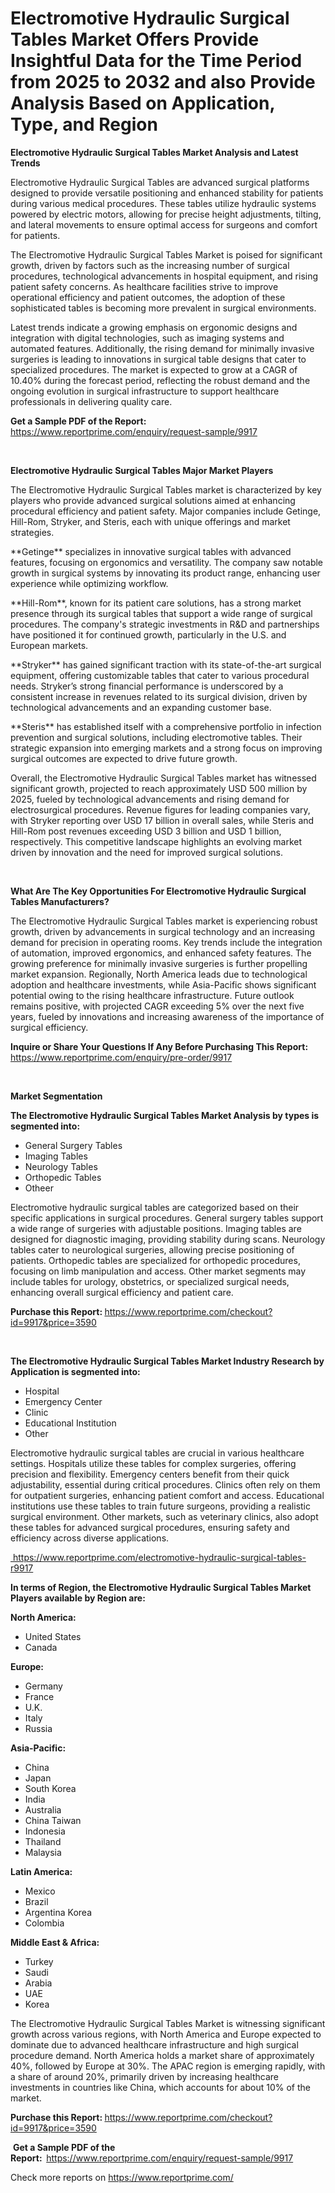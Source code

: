 <p><h1>Electromotive Hydraulic Surgical Tables Market Offers Provide Insightful Data for the Time Period from 2025 to 2032 and also Provide Analysis Based on Application, Type, and Region</h1></p><p><strong>Electromotive Hydraulic Surgical Tables Market Analysis and Latest Trends</strong></p>
<p><p>Electromotive Hydraulic Surgical Tables are advanced surgical platforms designed to provide versatile positioning and enhanced stability for patients during various medical procedures. These tables utilize hydraulic systems powered by electric motors, allowing for precise height adjustments, tilting, and lateral movements to ensure optimal access for surgeons and comfort for patients.</p><p>The Electromotive Hydraulic Surgical Tables Market is poised for significant growth, driven by factors such as the increasing number of surgical procedures, technological advancements in hospital equipment, and rising patient safety concerns. As healthcare facilities strive to improve operational efficiency and patient outcomes, the adoption of these sophisticated tables is becoming more prevalent in surgical environments. </p><p>Latest trends indicate a growing emphasis on ergonomic designs and integration with digital technologies, such as imaging systems and automated features. Additionally, the rising demand for minimally invasive surgeries is leading to innovations in surgical table designs that cater to specialized procedures. The market is expected to grow at a CAGR of 10.40% during the forecast period, reflecting the robust demand and the ongoing evolution in surgical infrastructure to support healthcare professionals in delivering quality care.</p></p>
<p><strong>Get a Sample PDF of the Report:&nbsp;</strong> <a href="https://www.reportprime.com/enquiry/request-sample/9917?utm_campaign=2395&utm_medium=2&utm_source=Github&utm_content=ia&utm_term=20032025&utm_id=electromotive-hydraulic-surgical-tables">https://www.reportprime.com/enquiry/request-sample/9917</a></p>
<p>&nbsp;</p>
<p><strong>Electromotive Hydraulic Surgical Tables Major Market Players</strong></p>
<p><p>The Electromotive Hydraulic Surgical Tables market is characterized by key players who provide advanced surgical solutions aimed at enhancing procedural efficiency and patient safety. Major companies include Getinge, Hill-Rom, Stryker, and Steris, each with unique offerings and market strategies.</p><p>**Getinge** specializes in innovative surgical tables with advanced features, focusing on ergonomics and versatility. The company saw notable growth in surgical systems by innovating its product range, enhancing user experience while optimizing workflow. </p><p>**Hill-Rom**, known for its patient care solutions, has a strong market presence through its surgical tables that support a wide range of surgical procedures. The company's strategic investments in R&D and partnerships have positioned it for continued growth, particularly in the U.S. and European markets.</p><p>**Stryker** has gained significant traction with its state-of-the-art surgical equipment, offering customizable tables that cater to various procedural needs. Stryker’s strong financial performance is underscored by a consistent increase in revenues related to its surgical division, driven by technological advancements and an expanding customer base.</p><p>**Steris** has established itself with a comprehensive portfolio in infection prevention and surgical solutions, including electromotive tables. Their strategic expansion into emerging markets and a strong focus on improving surgical outcomes are expected to drive future growth.</p><p>Overall, the Electromotive Hydraulic Surgical Tables market has witnessed significant growth, projected to reach approximately USD 500 million by 2025, fueled by technological advancements and rising demand for electrosurgical procedures. Revenue figures for leading companies vary, with Stryker reporting over USD 17 billion in overall sales, while Steris and Hill-Rom post revenues exceeding USD 3 billion and USD 1 billion, respectively. This competitive landscape highlights an evolving market driven by innovation and the need for improved surgical solutions.</p></p>
<p>&nbsp;</p>
<p><strong>What Are The Key Opportunities For Electromotive Hydraulic Surgical Tables Manufacturers?</strong></p>
<p><p>The Electromotive Hydraulic Surgical Tables market is experiencing robust growth, driven by advancements in surgical technology and an increasing demand for precision in operating rooms. Key trends include the integration of automation, improved ergonomics, and enhanced safety features. The growing preference for minimally invasive surgeries is further propelling market expansion. Regionally, North America leads due to technological adoption and healthcare investments, while Asia-Pacific shows significant potential owing to the rising healthcare infrastructure. Future outlook remains positive, with projected CAGR exceeding 5% over the next five years, fueled by innovations and increasing awareness of the importance of surgical efficiency.</p></p>
<p><strong>Inquire or Share Your Questions If Any Before Purchasing This Report:</strong> <a href="https://www.reportprime.com/enquiry/pre-order/9917?utm_campaign=2395&utm_medium=2&utm_source=Github&utm_content=ia&utm_term=20032025&utm_id=electromotive-hydraulic-surgical-tables">https://www.reportprime.com/enquiry/pre-order/9917</a></p>
<p>&nbsp;</p>
<p><strong>Market Segmentation</strong></p>
<p><strong>The Electromotive Hydraulic Surgical Tables Market Analysis by types is segmented into:</strong></p>
<p><ul><li>General Surgery Tables</li><li>Imaging Tables</li><li>Neurology Tables</li><li>Orthopedic Tables</li><li>Otheer</li></ul></p>
<p><p>Electromotive hydraulic surgical tables are categorized based on their specific applications in surgical procedures. General surgery tables support a wide range of surgeries with adjustable positions. Imaging tables are designed for diagnostic imaging, providing stability during scans. Neurology tables cater to neurological surgeries, allowing precise positioning of patients. Orthopedic tables are specialized for orthopedic procedures, focusing on limb manipulation and access. Other market segments may include tables for urology, obstetrics, or specialized surgical needs, enhancing overall surgical efficiency and patient care.</p></p>
<p><strong>Purchase this Report:&nbsp;</strong><a href="https://www.reportprime.com/checkout?id=9917&price=3590&utm_campaign=2395&utm_medium=2&utm_source=Github&utm_content=ia&utm_term=20032025&utm_id=electromotive-hydraulic-surgical-tables">https://www.reportprime.com/checkout?id=9917&price=3590</a></p>
<p>&nbsp;</p>
<p><strong>The Electromotive Hydraulic Surgical Tables Market Industry Research by Application is segmented into:</strong></p>
<p><ul><li>Hospital</li><li>Emergency Center</li><li>Clinic</li><li>Educational Institution</li><li>Other</li></ul></p>
<p><p>Electromotive hydraulic surgical tables are crucial in various healthcare settings. Hospitals utilize these tables for complex surgeries, offering precision and flexibility. Emergency centers benefit from their quick adjustability, essential during critical procedures. Clinics often rely on them for outpatient surgeries, enhancing patient comfort and access. Educational institutions use these tables to train future surgeons, providing a realistic surgical environment. Other markets, such as veterinary clinics, also adopt these tables for advanced surgical procedures, ensuring safety and efficiency across diverse applications.</p></p>
<p><a href="https://www.reportprime.com/electromotive-hydraulic-surgical-tables-r9917?utm_campaign=2395&utm_medium=2&utm_source=Github&utm_content=ia&utm_term=20032025&utm_id=electromotive-hydraulic-surgical-tables">&nbsp;https://www.reportprime.com/electromotive-hydraulic-surgical-tables-r9917</a></p>
<p><strong>In terms of Region, the Electromotive Hydraulic Surgical Tables Market Players available by Region are:</strong></p>
<p>
    <p> <strong> North America: </strong>
        <ul>
            <li>United States</li>
            <li>Canada</li>
        </ul>
        </p> 
    <p> <strong> Europe: </strong>
        <ul>
            <li>Germany</li>
            <li>France</li>
            <li>U.K.</li>
            <li>Italy</li>
            <li>Russia</li>
        </ul>
        </p> 
    <p> <strong> Asia-Pacific: </strong>
        <ul>
            <li>China</li>
            <li>Japan</li>
            <li>South Korea</li>
            <li>India</li>
            <li>Australia</li>
            <li>China Taiwan</li>
            <li>Indonesia</li>
            <li>Thailand</li>
            <li>Malaysia</li>
        </ul>
        </p> 
    <p> <strong> Latin America: </strong>
        <ul>
            <li>Mexico</li>
            <li>Brazil</li>
            <li>Argentina Korea</li>
            <li>Colombia</li>
        </ul>
        </p> 
    <p> <strong> Middle East & Africa: </strong>
        <ul>
            <li>Turkey</li>
            <li>Saudi</li>
            <li>Arabia</li>
            <li>UAE</li>
            <li>Korea</li>
        </ul>
    </p>
    </p>
<p><p>The Electromotive Hydraulic Surgical Tables Market is witnessing significant growth across various regions, with North America and Europe expected to dominate due to advanced healthcare infrastructure and high surgical procedure demand. North America holds a market share of approximately 40%, followed by Europe at 30%. The APAC region is emerging rapidly, with a share of around 20%, primarily driven by increasing healthcare investments in countries like China, which accounts for about 10% of the market.</p></p>
<p><strong>Purchase this Report: </strong><a href="https://www.reportprime.com/checkout?id=9917&price=3590&utm_campaign=2395&utm_medium=2&utm_source=Github&utm_content=ia&utm_term=20032025&utm_id=electromotive-hydraulic-surgical-tables">https://www.reportprime.com/checkout?id=9917&price=3590</a></p>
<p>&nbsp;<strong>Get a Sample PDF of the Report:&nbsp;&nbsp;</strong><a href="https://www.reportprime.com/enquiry/request-sample/9917?utm_campaign=2395&utm_medium=2&utm_source=Github&utm_content=ia&utm_term=20032025&utm_id=electromotive-hydraulic-surgical-tables">https://www.reportprime.com/enquiry/request-sample/9917</a></p>
<p><strong></strong></p>
<p>Check more reports on <a href="https://www.reportprime.com/?utm_campaign=2395&utm_medium=2&utm_source=Github&utm_content=ia&utm_term=20032025&utm_id=electromotive-hydraulic-surgical-tables">https://www.reportprime.com/</a></p>